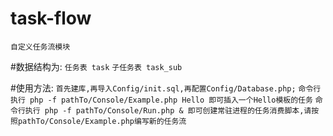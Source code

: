 # task-flow
```自定义任务流模块```

#数据结构为:
```任务表 task```
```子任务表 task_sub```

#使用方法:
```首先建库,再导入Config/init.sql,再配置Config/Database.php;```
```命令行执行 php -f pathTo/Console/Example.php Hello 即可插入一个Hello模板的任务```
```命令行执行 php -f pathTo/Console/Run.php & 即可创建常驻进程的任务消费脚本,请按照pathTo/Console/Example.php编写新的任务流```
